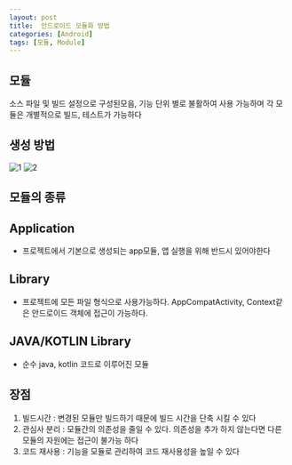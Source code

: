 ```yaml
---
layout: post
title:  안드로이드 모듈화 방법
categories: [Android]
tags: [모듈, Module]
---
```


모듈
---------

소스 파일 및 빌드 설정으로 구성된모음, 기능 단위 별로 불활하여 사용 가능하며 각 모듈은 개별적으로 빌드, 테스트가 가능하다

생성 방법
--------------
![1](https://user-images.githubusercontent.com/54847106/148796064-cfcd9f98-9cf5-4d0b-91af-a606ead1fb9b.png)
![2](https://user-images.githubusercontent.com/54847106/148796081-e81568dd-577d-475e-aae5-02e53d7daac7.png)

모듈의 종류
----------
## Application
- 프로젝트에서 기본으로 생성되는 app모듈, 앱 실행을 위해 반드시 있어야한다

## Library
- 프로젝트에 모든 파일 형식으로 사용가능하다. AppCompatActivity, Context같은 안드로이드 객체에 접근이 가능하다.

## JAVA/KOTLIN Library
-   순수 java, kotlin 코드로 이루어진 모듈

장점
---------
1. 빌드시간 : 변경된 모듈만 빌드하기 때문에 빌드 시간을 단축 시킬 수 있다
2. 관심사 분리 : 모듈간의 의존성을 줄일 수 있다. 의존성을 추가 하지 않는다면 다른 모듈의 자원에는 접근이 불가능 하다
3. 코드 재사용 : 기능을 모듈로 관리하여 코드 재사용성을 높일 수 있다
